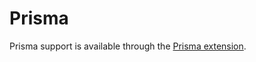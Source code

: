 # Prisma

Prisma support is available through the [Prisma extension](https://github.com/zed-industries/zed/tree/main/extensions/prisma).
